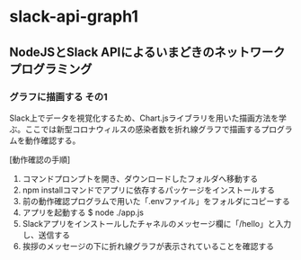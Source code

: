 # slack-api-graph1

## NodeJSとSlack APIによるいまどきのネットワークプログラミング

### グラフに描画する その1

Slack上でデータを視覚化するため、Chart.jsライブラリを用いた描画方法を学ぶ。ここでは新型コロナウィルスの感染者数を折れ線グラフで描画するプログラムを動作確認する。

[動作確認の手順]

1. コマンドプロンプトを開き、ダウンロードしたフォルダへ移動する
1. npm installコマンドでアプリに依存するパッケージをインストールする
1. 前の動作確認プログラムで用いた「.envファイル」をフォルダにコピーする
1. アプリを起動する
    $ node ./app.js
1. Slackアプリをインストールしたチャネルのメッセージ欄に「/hello」と入力し、送信する
1. 挨拶のメッセージの下に折れ線グラフが表示されていることを確認する
